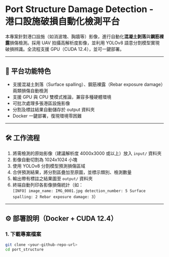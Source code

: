 # Port Structure Damage Detection - 港口設施破損自動化檢測平台

本專案針對港口設施（如消波塊、胸牆等）影像，進行自動化**混凝土剝落**與**鋼筋裸露**損傷檢測。採用 UAV 拍攝高解析度影像，並利用 YOLOv8 語意分割模型實現破損辨識。全流程支援 GPU（CUDA 12.4），並可一鍵部署。

---

## 🌊 平台功能特色

- 支援混凝土剝落（Surface spalling）、鋼筋裸露（Rebar exposure damage）兩類損傷自動檢測
- 支援 GPU 與 CPU 雙模式推論，兼容多種硬體環境
- 可批次處理多張港區設施影像
- 分割及標註結果自動儲存於 output 資料夾
- Docker 一鍵部署，復現環境零困難

---

## 🛠️ 工作流程

1. 將需檢測的原始影像（建議解析度 4000x3000 或以上）放入 `input/` 資料夾
2. 影像自動切割為 1024x1024 小塊
3. 使用 YOLOv8 分割模型預測損傷區域
4. 合併預測結果，將分割區疊加至原圖，並標示類別、檢測數量
5. 輸出帶有標註之結果圖至 `output/` 資料夾
6. 終端自動列印各影像損傷統計（如：  
   `[INFO] image_name: IMG_0001.jpg detection_number: 5 Surface spalling: 2 Rebar exposure damage: 3`）

---

## ⚙️ 部署說明（Docker + CUDA 12.4）

### 1. 下載專案檔案

```bash
git clone <your-github-repo-url>
cd port_structure
```